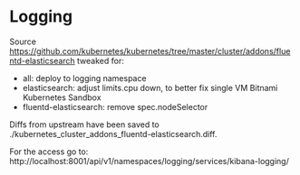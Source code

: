 # Logging

Source
https://github.com/kubernetes/kubernetes/tree/master/cluster/addons/fluentd-elasticsearch tweaked for:

- all: deploy to logging namespace
- elasticsearch: adjust limits.cpu down, to better fix single VM Bitnami Kubernetes Sandbox
- fluentd-elasticsearch: remove spec.nodeSelector

Diffs from upstream have been saved to ./kubernetes_cluster_addons_fluentd-elasticsearch.diff.

For the access go to: http://localhost:8001/api/v1/namespaces/logging/services/kibana-logging/
